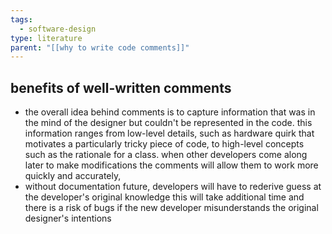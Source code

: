 ```yaml
---
tags:
  - software-design
type: literature
parent: "[[why to write code comments]]"
---
```


## benefits of well-written comments
- the overall idea behind comments is to capture information that was in the mind of the designer but couldn't be represented in the code. this information ranges from low-level details, such as hardware quirk that motivates a particularly tricky piece of code, to high-level concepts such as the rationale for a class. when other developers come along later to make modifications the comments will allow them to work more quickly and accurately,
- without documentation future, developers will have to rederive guess at the developer's original knowledge this will take additional time and there is a risk of bugs if the new developer misunderstands the original designer's intentions